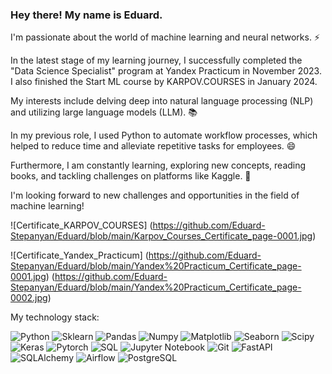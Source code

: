 ### Hey there! My name is Eduard.

I'm passionate about the world of machine learning and neural networks. ⚡

In the latest stage of my learning journey, I successfully completed the "Data Science Specialist" program at Yandex Practicum in November 2023. I also finished the Start ML course by KARPOV.COURSES in January 2024.

My interests include delving deep into natural language processing (NLP) and utilizing large language models (LLM). 📚

In my previous role, I used Python to automate workflow processes, which helped to reduce time and alleviate repetitive tasks for employees. 😄

Furthermore, I am constantly learning, exploring new concepts, reading books, and tackling challenges on platforms like Kaggle. 🔭

I'm looking forward to new challenges and opportunities in the field of machine learning!

![Certificate_KARPOV_COURSES]
(https://github.com/Eduard-Stepanyan/Eduard/blob/main/Karpov_Courses_Certificate_page-0001.jpg)

![Certificate_Yandex_Practicum]
(https://github.com/Eduard-Stepanyan/Eduard/blob/main/Yandex%20Practicum_Certificate_page-0001.jpg)
(https://github.com/Eduard-Stepanyan/Eduard/blob/main/Yandex%20Practicum_Certificate_page-0002.jpg)



My technology stack:

![Python](https://img.shields.io/badge/-Python-gray?style=for-the-badge&logo=python)
![Sklearn](https://img.shields.io/badge/scikitlearn-gray?style=for-the-badge&logo=scikitlearn)
![Pandas](https://img.shields.io/badge/pandas-gray?style=for-the-badge&logo=pandas)
![Numpy](https://img.shields.io/badge/numpy-gray?style=for-the-badge&logo=numpy)
![Matplotlib](https://img.shields.io/badge/matplotlib-gray?style=for-the-badge&logo=matplotlib)
![Seaborn](https://img.shields.io/badge/seaborn-gray?style=for-the-badge&logo=seaborn)
![Scipy](https://img.shields.io/badge/scipy-gray?style=for-the-badge&logo=scipy)
![Keras](https://img.shields.io/badge/keras-gray?style=for-the-badge&logo=keras)
![Pytorch](https://img.shields.io/badge/pytorch-gray?style=for-the-badge&logo=pytorch)
![SQL](https://img.shields.io/badge/-SQL-gray?style=for-the-badge&logo=SQL)
![Jupyter Notebook](https://img.shields.io/badge/-Jupyter_Notebook-gray?style=for-the-badge&logo=Jupyter)
![Git](https://img.shields.io/badge/-Git-gray?style=for-the-badge&logo=Git)
![FastAPI](https://img.shields.io/badge/-FastAPI-gray?style=for-the-badge&logo=FastAPI)
![SQLAlchemy](https://img.shields.io/badge/-SQLAlchemy-gray?style=for-the-badge&logo=SQLAlchemy)
![Airflow](https://img.shields.io/badge/-Airflow-gray?style=for-the-badge&logo=apacheairflow)
![PostgreSQL](https://img.shields.io/badge/-PostgreSQL-gray?style=for-the-badge&logo=PostgreSQL)
